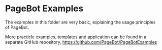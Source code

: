 # PageBot Examples

The examples in this folder are very basic, explaining the usage principles of PageBot. 

More practicle examples, templates and application can be found in a separate GitHub repository, https://github.com/PageBot/PageBotExamples
